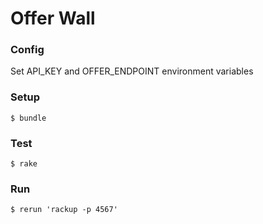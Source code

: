 # Offer Wall

### Config

Set API_KEY and OFFER_ENDPOINT environment variables

### Setup

    $ bundle

### Test

    $ rake

### Run

    $ rerun 'rackup -p 4567'
